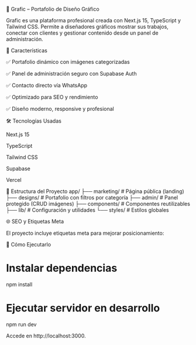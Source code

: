 🎨 Grafic – Portafolio de Diseño Gráfico

Grafic es una plataforma profesional creada con Next.js 15, TypeScript y Tailwind CSS. Permite a diseñadores gráficos mostrar sus trabajos, conectar con clientes y gestionar contenido desde un panel de administración.

🚀 Características

✅ Portafolio dinámico con imágenes categorizadas

✅ Panel de administración seguro con Supabase Auth

✅ Contacto directo vía WhatsApp

✅ Optimizado para SEO y rendimiento

✅ Diseño moderno, responsive y profesional

🛠️ Tecnologías Usadas

Next.js 15

TypeScript

Tailwind CSS

Supabase

Vercel



📂 Estructura del Proyecto
app/
 ├── marketing/       # Página pública (landing)
 ├── designs/         # Portafolio con filtros por categoría
 ├── admin/           # Panel protegido (CRUD imágenes)
 ├── components/      # Componentes reutilizables
 ├── lib/             # Configuración y utilidades
 └── styles/          # Estilos globales


 🌐 SEO y Etiquetas Meta

El proyecto incluye etiquetas meta para mejorar posicionamiento:

<meta name="title" content="CraftyCraft17 - Portafolio de Diseño Gráfico Profesional">
<meta name="description" content="Portafolio moderno de diseño gráfico. Logos, branding, flyers, CVs y más. Contacta directo por WhatsApp.">
<meta name="keywords" content="diseño gráfico, branding, logos, flyers, diseño web, ilustraciones, portafolio, diseño moderno">
<meta property="og:title" content="CraftyCraft17 - Diseño Gráfico Profesional">
<meta property="og:description" content="Explora nuestro portafolio de diseño gráfico: logos, branding, flyers, CVs y más.">
<meta property="og:image" content="/og-image.png">
<meta property="og:url" content="https://craftycraft17.com">
<meta name="twitter:card" content="summary_large_image">

🚀 Cómo Ejecutarlo
# Instalar dependencias
npm install

# Ejecutar servidor en desarrollo
npm run dev


Accede en http://localhost:3000.



